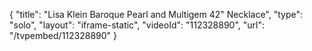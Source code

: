 {
    "title": "Lisa Klein Baroque Pearl and Multigem 42\" Necklace",
    "type": "solo",
    "layout": "iframe-static",
    "videoId": "112328890",
    "url": "\/tvpembed\/112328890"
}